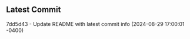 
## Latest Commit
7dd5d43 - Update README with latest commit info (2024-08-29 17:00:01 -0400) <Yunxi-Zhou>

